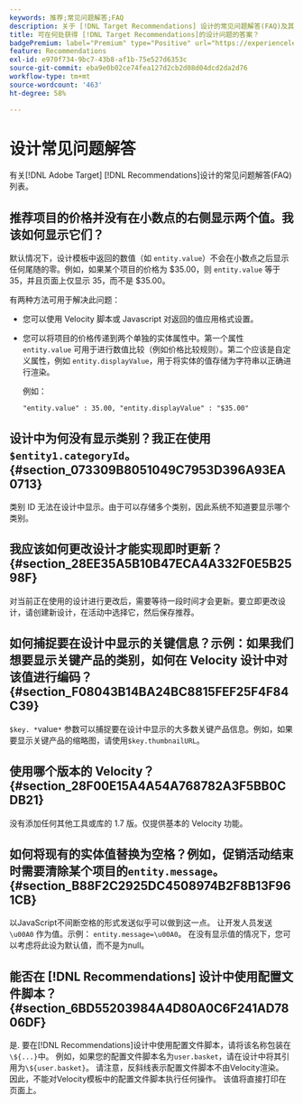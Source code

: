 ```yaml
---
keywords: 推荐;常见问题解答;FAQ
description: 关于 [!DNL Target Recommendations] 设计的常见问题解答(FAQ)及其答案。
title: 可在何处获得 [!DNL Target Recommendations]的设计问题的答案？
badgePremium: label="Premium" type="Positive" url="https://experienceleague.adobe.com/docs/target/using/introduction/intro.html?lang=en#premium newtab=true" tooltip="请参阅Target Premium中包含的内容。"
feature: Recommendations
exl-id: e970f734-9bc7-43b8-af1b-75e527d6353c
source-git-commit: eba9e0b02ce74fea127d2cb2d08d04dcd2da2d76
workflow-type: tm+mt
source-wordcount: '463'
ht-degree: 58%

---
```


# 设计常见问题解答

有关[!DNL Adobe Target] [!DNL Recommendations]设计的常见问题解答(FAQ)列表。

## 推荐项目的价格并没有在小数点的右侧显示两个值。我该如何显示它们？

默认情况下，设计模板中返回的数值（如 `entity.value`）不会在小数点之后显示任何尾随的零。例如，如果某个项目的价格为 $35.00，则 `entity.value` 等于 35，并且页面上仅显示 35，而不是 $35.00。

有两种方法可用于解决此问题：

* 您可以使用 Velocity 脚本或 Javascript 对返回的值应用格式设置。

* 您可以将项目的价格传递到两个单独的实体属性中。第一个属性 `entity.value` 可用于进行数值比较（例如价格比较规则）。第二个应该是自定义属性，例如 `entity.displayValue`，用于将实体的值存储为字符串以正确进行渲染。

  例如：

  `"entity.value" : 35.00, "entity.displayValue" : "$35.00"`

## 设计中为何没有显示类别？我正在使用`$entity1.categoryId`。{#section_073309B8051049C7953D396A93EA0713}

类别 ID 无法在设计中显示。由于可以存储多个类别，因此系统不知道要显示哪个类别。

## 我应该如何更改设计才能实现即时更新？ {#section_28EE35A5B10B47ECA4A332F0E5B2598F}

对当前正在使用的设计进行更改后，需要等待一段时间才会更新。要立即更改设计，请创建新设计，在活动中选择它，然后保存推荐。

## 如何捕捉要在设计中显示的关键信息？示例：如果我们想要显示关键产品的类别，如何在 Velocity 设计中对该值进行编码？ {#section_F08043B14BA24BC8815FEF25F4F84C39}

`$key. *`value`*` 参数可以捕捉要在设计中显示的大多数关键产品信息。例如，如果要显示关键产品的缩略图，请使用`$key.thumbnailURL`。

## 使用哪个版本的 Velocity？ {#section_28F00E15A4A54A768782A3F5BB0CDB21}

没有添加任何其他工具或库的 1.7 版。仅提供基本的 Velocity 功能。

## 如何将现有的实体值替换为空格？例如，促销活动结束时需要清除某个项目的`entity.message`。 {#section_B88F2C2925DC4508974B2F8B13F961CB}

以JavaScript不间断空格的形式发送似乎可以做到这一点。 让开发人员发送 `\u00A0` 作为值。示例： `entity.message=\u00A0`。 在没有显示值的情况下，您可以考虑将此设为默认值，而不是为null。

## 能否在 [!DNL Recommendations] 设计中使用配置文件脚本？ {#section_6BD55203984A4D80A0C6F241AD7806DF}

是. 要在[!DNL Recommendations]设计中使用配置文件脚本，请将该名称包装在`\${...}`中。 例如，如果您的配置文件脚本名为`user.basket`，请在设计中将其引用为`\${user.basket}`。 请注意，反斜线表示配置文件脚本不由Velocity渲染。 因此，不能对Velocity模板中的配置文件脚本执行任何操作。 该值将直接打印在页面上。
